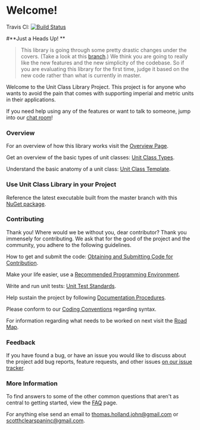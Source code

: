 # Welcome!

Travis CI:
[![Build Status](https://travis-ci.org/ParagonTruss/UnitClassLibrary.svg?branch=master)](https://travis-ci.org/ParagonTruss/UnitClassLibrary)

#**Just a Heads Up! **
>This library is going through some pretty drastic changes under the covers. (Take a look at this [branch](https://github.com/ParagonTruss/UnitClassLibrary/tree/UNITCLASS-17-implement-new-unit-structur/UnitClassLibrary).) We think you are going to really like the new features and the new simplicity of the codebase. So if you are evaluating this library for the first time, judge it based on the new code rather than what is currently in master.


Welcome to the Unit Class Library Project. This project is for anyone who wants to avoid the pain that comes with supporting imperial and metric units in their applications.

If you need help using any of the features or want to talk to someone, jump into our [chat room](https://www.hipchat.com/gxRdV6tby)!
### Overview
For an overview of how this library works visit the [Overview Page](https://bitbucket.org/Clearspan/unit-class-library/wiki/Overview).

Get an overview of the basic types of unit classes: [Unit Class Types](https://bitbucket.org/Clearspan/unit-class-library/wiki/Unit%20Class%20Types).

Understand the basic anatomy of a unit class: [Unit Class Template](https://bitbucket.org/Clearspan/unit-class-library/wiki/Unit%20Class%20Template).

### Use Unit Class Library in your Project

Reference the latest executable built from the master branch with this [NuGet package](http://www.nuget.org/packages/UnitClassLibrary/).

### Contributing
Thank you! Where would we be without you, dear contributor? Thank you immensely for contributing. We ask that for the good of the project and the community, you adhere to the following guidelines.

How to get and submit the code: [Obtaining and Submitting Code for Contribution](https://bitbucket.org/Clearspan/unit-class-library/wiki/Obtaining%20and%20Submitting%20Code%20for%20Contribution).

Make your life easier, use a [Recommended Programming Environment](https://bitbucket.org/Clearspan/unit-class-library/wiki/Recommended%20Programming%20Environment).

Write and run unit tests: [Unit Test Standards](https://bitbucket.org/Clearspan/unit-class-library/wiki/Unit%20Test%20Standards).

Help sustain the project by following [Documentation Procedures](https://bitbucket.org/Clearspan/unit-class-library/wiki/Documentation%20Procedures).

Please conform to our [Coding Conventions](https://bitbucket.org/Clearspan/unit-class-library/wiki/Conventions) regarding syntax. 

For information regarding what needs to be worked on next visit the [Road Map](https://bitbucket.org/Clearspan/unit-class-library/wiki/Road%20Map).

### Feedback
If you have found a bug, or have an issue you would like to discuss about the project add bug reports, feature requests, and other issues [on our issue tracker](https://clearspan.atlassian.net/browse/UNITCLASS).

### More Information

To find answers to some of the other common questions that aren't as central to getting started, view the [FAQ](https://bitbucket.org/Clearspan/unit-class-library/wiki/FAQ) page.

For anything else send an email to thomas.holland.john@gmail.com or scotthclearspaninc@gmail.com.
